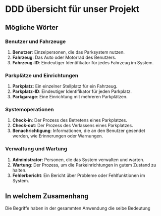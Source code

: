 # DDD übersicht für unser Projekt

## Mögliche Wörter

### Benutzer und Fahrzeuge

1. **Benutzer**: Einzelpersonen, die das Parksystem nutzen.
2. **Fahrzeug**: Das Auto oder Motorrad des Benutzers.
3. **Fahrzeug-ID**: Eindeutiger Identifikator für jedes Fahrzeug im System.

### Parkplätze und Einrichtungen

1. **Parkplatz**: Ein einzelner Stellplatz für ein Fahrzeug.
2. **Parkplatz-ID**: Eindeutiger Identifikator für jeden Parkplatz.
3. **Parkgarage**: Eine Einrichtung mit mehreren Parkplätzen.

### Systemoperationen

1. **Check-in**: Der Prozess des Betretens eines Parkplatzes.
2. **Check-out**: Der Prozess des Verlassens eines Parkplatzes.
3. **Benachrichtigung**: Informationen, die an den Benutzer gesendet werden, wie Erinnerungen oder Warnungen.

### Verwaltung und Wartung

1. **Administrator**: Personen, die das System verwalten und warten.
2. **Wartung**: Der Prozess, um die Parkeinrichtungen in gutem Zustand zu halten.
3. **Fehlerbericht**: Ein Bericht über Probleme oder Fehlfunktionen im System.

## In welchem Zusamenhang

Die Begriffe haben in der gesammten Anwendung die selbe Bedeutung
